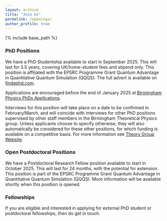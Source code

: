 ```yaml
---
layout: archive
title: "Join Us"
permalink: /openings/
author_profile: true
---
```


{% include base_path %}

### PhD Positions

We have a PhD Studentship available to start in September 2025. This will last for 3.5 years, covering UK/home-student fees and stipend only. This position is affiliated with the EPSRC Programme Grant Quantum Advantage in Quantitative Quantum Simulation (QQQS).
The full advert is available on <a href="[https://www.birmingham.ac.uk/postgraduate/courses/research/physics/physics-astronomy-phd](https://www.findaphd.com/phds/project/quantum-simulation-for-many-body-physics-with-ultracold-atoms/?p174956)"><u>findaphd.com</u></a>. 

Applications are encouraged before the end of January 2025 at <a href="https://www.birmingham.ac.uk/postgraduate/courses/research/physics/physics-astronomy-phd"><u>Birmingham Physics PhDs Applications</u></a>. 

Interviews for this position will take place on a date to be confirmed in February/March, and will coincide with interviews for other PhD positions supervised by other staff members in the Birmingham Theoretical Physics group. 
Unless applicants choose to specify otherwise, they will also automatically be considered for these other positions, for which funding is available on a competitive basis. For more information see <a href="https://more.bham.ac.uk/theoretical-physics/"><u>Theory Group Website</u></a>.

### Open Postdoctoral Positions

We have a Postdoctoral Research Fellow position available to start in October 2025. This will last for 24 months, with the potential for extension. This position is part of the EPSRC Programme Grant Quantum Advantage in Quantitative Quantum Simulation (QQQS). More information will be available shortly when this position is opened.


### Fellowships

If you are eligible and interested in applying for external PhD student or postdoctoral fellowships, then do get in touch. 
